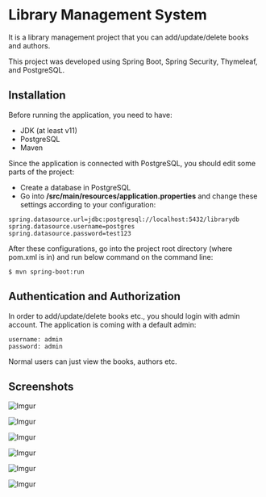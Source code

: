 # Library Management System

It is a library management project that you can add/update/delete books and authors.  

This project was developed using Spring Boot, Spring Security, Thymeleaf, and PostgreSQL.

## Installation

Before running the application, you need to have:

- JDK (at least v11)
- PostgreSQL
- Maven

Since the application is connected with PostgreSQL, you should edit some parts of the project:

- Create a database in PostgreSQL
- Go into **/src/main/resources/application.properties** and change these settings according to your configuration:

```
spring.datasource.url=jdbc:postgresql://localhost:5432/librarydb  
spring.datasource.username=postgres  
spring.datasource.password=test123
```

After these configurations, go into the project root directory (where pom.xml is in) and run below command on the command line:

```$ mvn spring-boot:run```

## Authentication and Authorization

In order to add/update/delete books etc., you should login with admin account. The application is coming with a default admin:

```
username: admin  
password: admin
```

Normal users can just view the books, authors etc.

## Screenshots

![Imgur](https://i.imgur.com/T7RZM9C.png)

![Imgur](https://i.imgur.com/yKQM1sW.png)

![Imgur](https://i.imgur.com/fPAOtyI.png)

![Imgur](https://i.imgur.com/6FtbW5J.png)

![Imgur](https://i.imgur.com/puqMaD0.png)

![Imgur](https://i.imgur.com/BMNYQOs.png)

